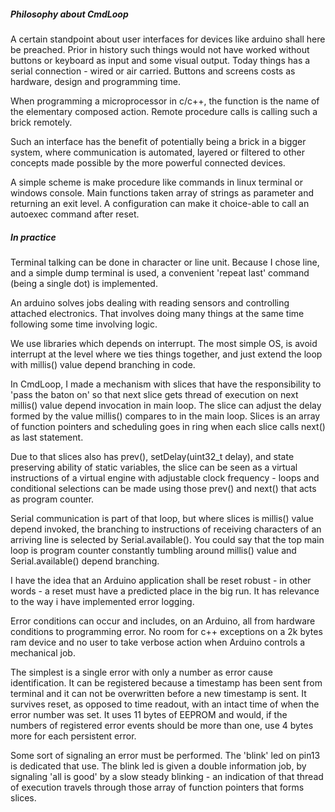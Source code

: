 ##### Philosophy about CmdLoop

A certain standpoint about user interfaces for devices like arduino shall here be preached. Prior in history such things would not have worked without buttons or keyboard as input and some visual output. Today things has a serial connection - wired or air carried. Buttons and screens costs as hardware, design and programming time.


When programming a microprocessor in c/c++, the function is the name of the elementary composed action. Remote procedure calls is calling such a brick remotely.


Such an interface has the benefit of potentially being a brick in a bigger system, where communication is automated, layered or filtered to other concepts made possible by the more powerful connected devices.


A simple scheme is make procedure like commands in linux terminal or windows console. Main functions taken array of strings as parameter and returning an exit level. A configuration can make it choice-able to call an autoexec command after reset. 

##### In practice

Terminal talking can be done in character or line unit. Because I chose line, and a simple dump terminal is used, a convenient 'repeat last' command (being a single dot) is implemented.


An arduino solves jobs dealing with reading sensors and controlling attached electronics. That involves doing many things at the same time following some time involving logic.


We use libraries which depends on interrupt. The most simple OS, is avoid interrupt at the level where we ties things together, and just extend the loop with millis() value depend branching in code. 


In CmdLoop, I made a mechanism with slices that have the responsibility to 'pass the baton on' so that next slice gets thread of execution on next millis() value depend invocation in main loop. The slice can adjust the delay formed by the value millis() compares to in the main loop. Slices is an array of function pointers and scheduling goes in ring when each slice calls next() as last statement.


Due to that slices also has prev(), setDelay(uint32_t delay), and state preserving ability of static variables, the slice  can be seen as a virtual instructions of a virtual engine with adjustable clock frequency - loops and conditional selections can be made using those prev() and next() that acts as program counter. 


Serial communication is part of that loop, but where slices is millis() value depend invoked, the branching to instructions of receiving characters of an arriving line is selected by Serial.available(). You could say that the top main loop is program counter constantly tumbling around millis() value and Serial.available() depend branching. 


I have the idea that an Arduino application shall be reset robust - in other words - a reset must have a predicted place in the big run. It has relevance to the way i have implemented error logging.


Error conditions can occur and includes, on an Arduino, all from hardware conditions to programming error. No room for c++ exceptions on a 2k bytes ram device and no user to take verbose action when Arduino controls a mechanical job.


The simplest is a single error with only a number as error cause identification. It can be registered because a timestamp has been sent from terminal and it can not be overwritten before a new timestamp is sent. It survives reset, as opposed to time readout, with an intact time of when the error number was set. It uses 11 bytes of EEPROM and would, if the numbers of registered error events should be more than one, use 4 bytes more for each persistent error.


Some sort of signaling an error must be performed. The 'blink' led on pin13 is dedicated that use. The blink led is given a double information job, by signaling 'all is good' by a slow steady blinking - an indication of that thread of execution travels through those array of function pointers that forms slices.     
